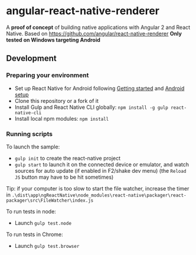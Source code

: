 # angular-react-native-renderer

A **proof of concept** of building native applications with Angular 2 and React Native.
Based on https://github.com/angular/react-native-renderer
**Only tested on Windows targeting Android**

## Development

### Preparing your environment
* Set up React Native for Android following [Getting started](https://facebook.github.io/react-native/docs/getting-started.html) and [Android setup](https://facebook.github.io/react-native/docs/android-setup.htmlt)
* Clone this repository or a fork of it
* Install Gulp and React Native CLI globally: `npm install -g gulp react-native-cli`
* Install local npm modules: `npm install`

### Running scripts

To launch the sample:
* `gulp init` to create the react-native project
* `gulp start` to launch it on the connected device or emulator, and watch sources for auto update (if enabled in F2/shake dev menu)
(the `Reload JS` button may have to be hit sometimes)

Tip: if your computer is too slow to start the file watcher, increase the timer in `.\dist\app\ngReactNative\node_modules\react-native\packager\react-packager\src\FileWatcher\index.js`

To run tests in node:
* Launch `gulp test.node`

To run tests in Chrome:
* Launch `gulp test.browser`
